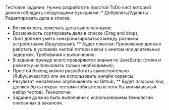 Тестовое задание. 
Нужно разработать простой ToDo лист который должен обладать следующими функциями: * Добавлять/Удалять/Редактировать дела в списке; 
* Возможность помечать дела выполненными; 
* Возможность сортировать дела в списке (Drag and drop); 
* Лист должен уметь синхронизироваться между разными устройствами (браузерами); ** Будет плюсом: Приложение должно работать в условиях частой потери связи с инетом  или длительных задержек. 
Требования к выполнению: 
* В задании прежде всего проверяются знания по JavaScript (стили и разметку использовать  только необходимые); 
* Простой бэкенд можно разработать самостоятельно (Ruby/Javascript) или же использовать  онлайн сервисы; 
* Результат желательно опубликовать на Github; 
** Будет плюсом: Код должен быть покрыт тестами (обязательно хотя бы минимальный  набор тестов). 
Технологии: 
* Задание должно быть выполнено с использованием технологий описанных в вакансии.
